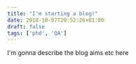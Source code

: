 ```yaml
---
title: "I'm starting a blog!"
date: 2018-10-07T20:52:26+01:00
draft: false
tags: ['phd', 'QA']
---
```


I'm gonna describe the blog aims etc here